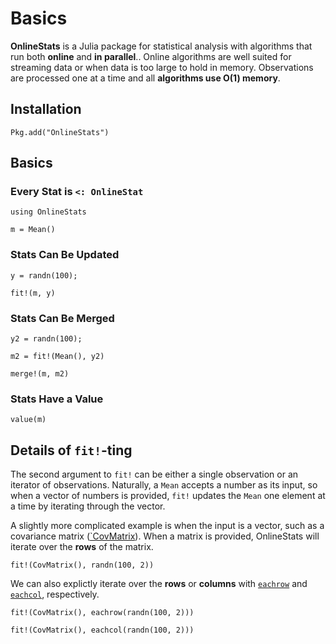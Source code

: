 # Basics

**OnlineStats** is a Julia package for statistical analysis with algorithms that run both **online** and **in parallel**..  Online algorithms are well suited for streaming data or when data is too large to hold in memory.  Observations are processed one at a time and all **algorithms use O(1) memory**.

## Installation

```
Pkg.add("OnlineStats")
```

## Basics

### Every Stat is `<: OnlineStat`

```@repl index
using OnlineStats

m = Mean()
```

### Stats Can Be Updated

```@repl index
y = randn(100);

fit!(m, y)
```

### Stats Can Be Merged 

```@repl index 
y2 = randn(100);

m2 = fit!(Mean(), y2)

merge!(m, m2)
```

### Stats Have a Value 

```@repl index
value(m)
```

## Details of `fit!`-ting

The second argument to `fit!` can be either a single observation or an iterator of observations.
Naturally, a `Mean` accepts a number as its input, so when a vector of numbers is provided,
`fit!` updates the `Mean` one element at a time by iterating through the vector.

A slightly more complicated example is when the input is a vector, such as a covariance 
matrix ([`CovMatrix](@ref)).  When a matrix is provided, OnlineStats will iterate over the 
**rows** of the matrix.

```@repl index
fit!(CovMatrix(), randn(100, 2))
```

We can also explictly iterate over the **rows** or **columns** with [`eachrow`](@ref) and 
[`eachcol`](@ref), respectively.

```@repl index
fit!(CovMatrix(), eachrow(randn(100, 2)))
```

```@repl index
fit!(CovMatrix(), eachcol(randn(100, 2)))
```